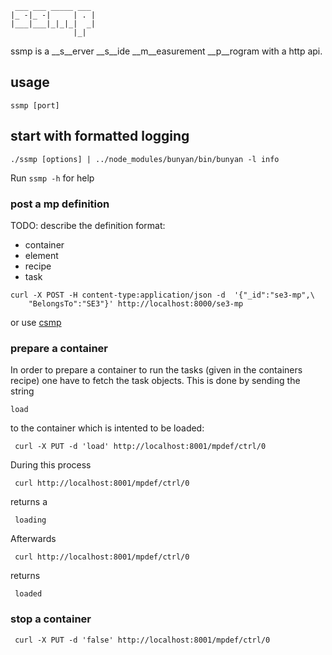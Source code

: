 ```
 ___ ___ _____ ___ 
|_ -|_ -|     | . |
|___|___|_|_|_|  _|
              |_|

```


ssmp is a __s__erver __s__ide __m__easurement __p__rogram with a http api.

## usage

```
ssmp [port]
```

## start with formatted logging

```
./ssmp [options] | ../node_modules/bunyan/bin/bunyan -l info
```

Run ```ssmp -h``` for help

### post a mp definition

TODO: describe the definition format:
* container
* element
* recipe
* task


```
curl -X POST -H content-type:application/json -d  '{"_id":"se3-mp",\
	"BelongsTo":"SE3"}' http://localhost:8000/se3-mp
```

or use [csmp](https://github.com/wactbprot/csmp)

### prepare a container

In order to prepare a container to run the tasks 
(given in the containers recipe) one have to fetch
the task objects. This is done by sending the string 

```
load
```

to the container which is intented to be loaded:

```
 curl -X PUT -d 'load' http://localhost:8001/mpdef/ctrl/0
```
During this process 

```
 curl http://localhost:8001/mpdef/ctrl/0
```
returns a
```
 loading
```
Afterwards 
```
 curl http://localhost:8001/mpdef/ctrl/0
```
returns
```
 loaded
```

### stop a container

```
 curl -X PUT -d 'false' http://localhost:8001/mpdef/ctrl/0
```